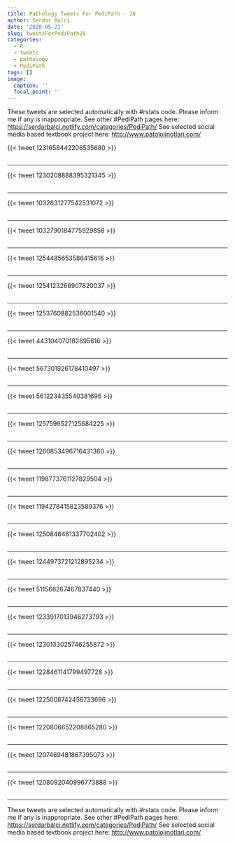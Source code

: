 ```yaml
---
title: Pathology Tweets For PediPath - 28
author: Serdar Balci
date: '2020-05-21'
slug: tweetsForPediPath28
categories:
  - R
  - tweets
  - pathology
  - PediPath
tags: []
image:
  caption: ''
  focal_point: ''
---
```



These tweets are selected automatically with #rstats code. Please inform me if any is inappropriate.
See other #PediPath pages here: https://serdarbalci.netlify.com/categories/PediPath/ 
See selected social media based textbook project here: http://www.patolojinotlari.com/

{{< tweet 1231658442206535680 >}}
<br>
<br>
<hr>
{{< tweet 1230208888395321345 >}}
<br>
<br>
<hr>
{{< tweet 1032831277542531072 >}}
<br>
<br>
<hr>
{{< tweet 1032790184775929858 >}}
<br>
<br>
<hr>
{{< tweet 1254485653586415616 >}}
<br>
<br>
<hr>
{{< tweet 1254123266907820037 >}}
<br>
<br>
<hr>
{{< tweet 1253760882536001540 >}}
<br>
<br>
<hr>
{{< tweet 443104070182895616 >}}
<br>
<br>
<hr>
{{< tweet 567301926178410497 >}}
<br>
<br>
<hr>
{{< tweet 561223435540381696 >}}
<br>
<br>
<hr>
{{< tweet 1257596527125684225 >}}
<br>
<br>
<hr>
{{< tweet 1260853496716431360 >}}
<br>
<br>
<hr>
{{< tweet 1198773761127829504 >}}
<br>
<br>
<hr>
{{< tweet 1194278415823589376 >}}
<br>
<br>
<hr>
{{< tweet 1250846461337702402 >}}
<br>
<br>
<hr>
{{< tweet 1244973721212895234 >}}
<br>
<br>
<hr>
{{< tweet 511568267467837440 >}}
<br>
<br>
<hr>
{{< tweet 1233917013946273793 >}}
<br>
<br>
<hr>
{{< tweet 1230133025746255872 >}}
<br>
<br>
<hr>
{{< tweet 1228461141799497728 >}}
<br>
<br>
<hr>
{{< tweet 1225006742456733696 >}}
<br>
<br>
<hr>
{{< tweet 1220806652208865280 >}}
<br>
<br>
<hr>
{{< tweet 1207469481867395073 >}}
<br>
<br>
<hr>
{{< tweet 1208092040996773888 >}}
<br>
<br>
<hr>


These tweets are selected automatically with #rstats code. Please inform me if any is inappropriate.
See other #PediPath pages here: https://serdarbalci.netlify.com/categories/PediPath/ 
See selected social media based textbook project here: http://www.patolojinotlari.com/
